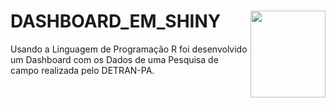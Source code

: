 # DASHBOARD_EM_SHINY <img src="man/figures/logo.png" align="right" width=120 height=139 alt="" />

Usando a Linguagem de Programação R foi desenvolvido um Dashboard com os Dados de uma Pesquisa de campo realizada pelo DETRAN-PA.
